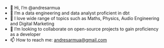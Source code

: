 - 👋 Hi, I’m @andresarmua
- 👀 I’m a data engineering and data analyst proficient in dbt
- 🌱 I love wide range of topics such as Maths, Physics, Audio Engineering and Digital Marketing
- 💞️ I’m looking to collaborate on open-source projects to gain proficiency as a developer
- 📫 How to reach me: andresarmua@gmail.com

<!---
andresarmua/andresarmua is a ✨ special ✨ repository because its `README.md` (this file) appears on your GitHub profile.
You can click the Preview link to take a look at your changes.
--->
